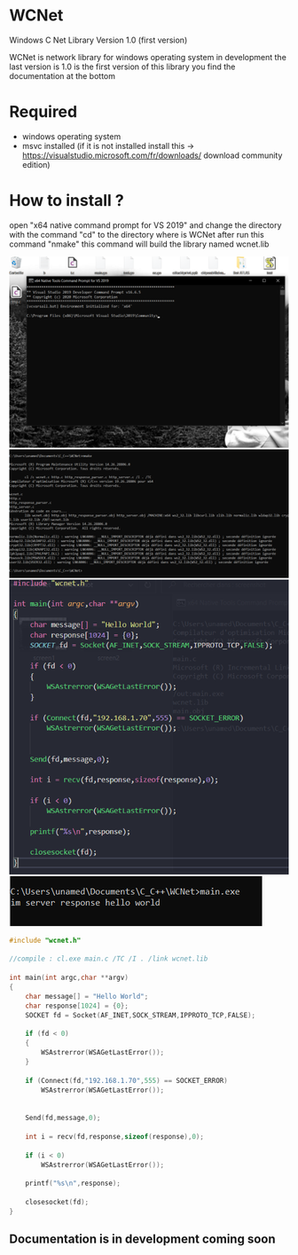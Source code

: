 # WCNet
Windows C Net Library Version 1.0 (first version)

WCNet is network library for windows operating system in development the last version is 1.0 is the first version of this library you find the documentation at the bottom

# Required
  - windows operating system
  - msvc installed (if it is not installed install this -> https://visualstudio.microsoft.com/fr/downloads/ download community edition)


# How to install ?
  open "x64 native command prompt for VS 2019" and change the directory with the command "cd" to the directory where is WCNet
  after run this command "nmake"
  this command will build the library named wcnet.lib
  
![screen1](screenshot/screen1.PNG)
![screen1](screenshot/screen2.PNG)
![screen1](screenshot/screen3.PNG)
![screen1](screenshot/screen5.PNG)

```c
#include "wcnet.h"

//compile : cl.exe main.c /TC /I . /link wcnet.lib

int main(int argc,char **argv)
{
    char message[] = "Hello World";
    char response[1024] = {0};
    SOCKET fd = Socket(AF_INET,SOCK_STREAM,IPPROTO_TCP,FALSE);

    if (fd < 0)
    {
        WSAstrerror(WSAGetLastError());
    }

    if (Connect(fd,"192.168.1.70",555) == SOCKET_ERROR)
        WSAstrerror(WSAGetLastError());
    

    Send(fd,message,0);

    int i = recv(fd,response,sizeof(response),0);

    if (i < 0)
        WSAstrerror(WSAGetLastError());
    
    printf("%s\n",response);

    closesocket(fd);
}
```




## Documentation is in development coming soon
